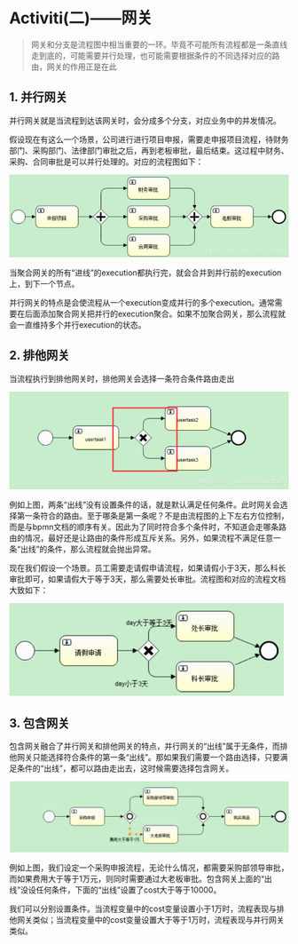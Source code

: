 # Activiti(二)——网关

>网关和分支是流程图中相当重要的一环。毕竟不可能所有流程都是一条直线走到底的，可能需要并行处理，也可能需要根据条件的不同选择对应的路由，网关的作用正是在此



## 1. 并行网关

并行网关就是当流程到达该网关时，会分成多个分支，对应业务中的并发情况。

假设现在有这么一个场景，公司进行进行项目申报，需要走申报项目流程，待财务部门、采购部门、法律部门审批之后，再到老板审批，最后结束。这过程中财务、采购、合同审批是可以并行处理的。对应的流程图如下：

<img src="./assets/image-20200619160632509.png" alt="image-20200619160632509" style="zoom:80%;" />



当聚合网关的所有“进线”的execution都执行完，就会合并到并行前的execution上，到下一个节点。

并行网关的特点是会使流程从一个execution变成并行的多个execution。通常需要在后面添加聚合网关把并行的execution聚合。如果不加聚合网关，那么流程就会一直维持多个并行execution的状态。



## 2. 排他网关

当流程执行到排他网关时，排他网关会选择一条符合条件路由走出

<img src="./assets/image-20200619160847577.png" alt="image-20200619160847577" style="zoom:80%;" />

例如上图，两条“出线”没有设置条件的话，就是默认满足任何条件。此时网关会选择第一条符合的路由。至于哪条是第一条呢？不是由流程图的上下左右方位控制，而是与bpmn文档的顺序有关。因此为了同时符合多个条件时，不知道会走哪条路由的情况，最好还是让路由的条件形成互斥关系。另外，如果流程不满足任意一条“出线”的条件，那么流程就会抛出异常。

现在我们假设一个场景。员工需要走请假申请流程，如果请假小于3天，那么科长审批即可，如果请假大于等于3天，那么需要处长审批。流程图和对应的流程文档大致如下：

<img src="./assets/image-20200619160953398.png" alt="image-20200619160953398" style="zoom:80%;" />



## 3. 包含网关

包含网关融合了并行网关和排他网关的特点，并行网关的“出线”属于无条件，而排他网关只能选择符合条件的第一条“出线”。那如果我们需要一个路由选择，只要满足条件的“出线”，都可以路由走出去，这时候需要选择包含网关。

<img src="./assets/image-20200619161146661.png" alt="image-20200619161146661" style="zoom:80%;" />

例如上图，我们设定一个采购申报流程，无论什么情况，都需要采购部领导审批，而如果费用大于等于1万元，则同时需要通过大老板审批。包含网关上面的“出线”没设任何条件，下面的“出线”设置了cost大于等于10000。

我们可以分别设置条件。当流程变量中的cost变量设置小于1万时，流程表现与排他网关类似；当流程变量中的cost变量设置大于等于1万时，流程表现与并行网关类似。

